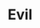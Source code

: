 ---
title: "Evil"

domain:
  grantedPower: |
    You cast evil spells at +1 caster level.
  spells: |
    1. {% spell_link protection-from-good %}
    1. {% spell_link desecrate %}
    1. {% spell_link magic-circle-against-good %}
    1. {% spell_link unholy-blight %}
    1. {% spell_link dispel-good %}
    1. {% spell_link create-undead %}
    1. {% spell_link blasphemy %}
    1. {% spell_link unholy-aura %}
    1. {% spell_link summon-monster-ix %}<sup>1</sup>
  notes: |
    <sup>1</sup>Cast as an evil spell only.
---